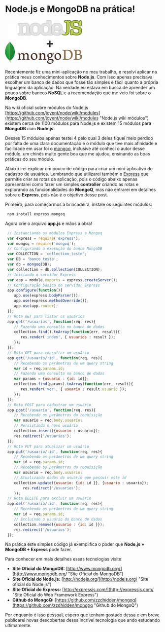 # Node.js e MongoDB na prática!

![Node.js e MongoDB na prática!](../images/nodejs-e-mongodb.jpg "Node.js e MongoDB na prática!")

Recentemente fiz uma mini-aplicação no meu trabalho, e resolvi aplicar na prática meus conhecimentos sobre **Node.js**. Com isso apenas precisava escolher um banco de dados que fosse tão simples e fácil quanto a própria linguagem da aplicação. Na verdade eu estava em busca de aprender um pouco sobre bancos **NoSQL** e a recomendação que me veio foi sobre o **MongoDB**.

Na wiki oficial sobre módulos do Node.js [https://github.com/joyent/node/wiki/modules](https://github.com/joyent/node/wiki/modules "Node.js wiki módulos") existem cerca de 1100 módulos para Node.js e existem 15 módulos para **MongoDB** com **Node.js**.

Desses 15 módulos apenas testei 4 pelo qual 3 deles fiquei meio perdido por falta de uma clara documentação e o módulo que tive mais afinidade e facilidade em usar foi o [mongoq](https://github.com/zzdhidden/mongoq "Github do Mongoq"), inclusive até conheci o autor desse módulo, um chinês muito gente boa que me ajudou, ensinando as boas práticas do seu módulo.

Abaixo irei explicar um pouco de código para criar um mini-aplicativo de cadastro de usuários. Lembrando que utilizarei também o [Express](http://expressjs.com/ "Express") que permitie criar as rotas da aplicação, pois o código abaixo apenas apresentarei como fazer um simples **controller** criando as rotas e explorando as funcionalidades do **MongoQ**, mas não entrarei em detalhes sobre o **Express**, pois não é o objetivo desse post.

Primeiro, para começarmos a brincadeira, instale os seguintes módulos:

``` bash
 npm install express mongoq
``` 

Agora crie o arquivo **app.js** e mãos a obra!

``` javascript
 // Instanciando os módulos Express e Mongoq
 var express = require('express');
 var mongoq = require('mongoq');
 // Configurando a execução do banco MongoDB
 var COLLECTION = 'collection_teste';
 var DB = 'banco_teste';
 var db = mongoq(DB);
 var collection = db.collection(COLLECTION);
 // Iniciando o servidor Express
 var app = module.exports = express.createServer();
 // Configuração básica do servidor Express
 app.configure(function(){
    app.use(express.bodyParser());
    app.use(express.methodOverride());
    app.use(app.router);
 });
 // Rota GET para listar os usuários
 app.get('/usuarios', function(req, res){
    // Fazendo uma consulta no banco de dados
    collection.find().toArray(function(err, result){
       res.render('index', { usuarios : result });
    });
 });
 // Rota GET para consultar um usuário
 app.get('/usuario/:id', function(req, res){
    // Recebendo os parâmetros de um query string
    var id = req.params.id;
    // Fazendo uma consulta no banco de dados
    var params = {usuario : {id: id}};
    collection.find(params).toArray(function(err, result){
       res.render('ver', { usuario : result.usuario });
    });
 });
 // Rota POST para cadastrar um usuário
 app.post('/usuario', function(req, res){
    // Recebendo os parâmetros da requisição
    var usuario = req.body.usuario;
    // Persistindo o novo usuário
    collection.insert({usuario : usuario});
    res.redirect('/usuarios');
 });
 // Rota PUT para atualizar um usuário
 app.put('/usuario/:id', function(req, res){
    // Recebendo os parâmetros de um query string
    var id = req.params.id;
    // Recebendo os parâmetros da requisição
    var usuario = req.body.usuario;
    // Atualizando dados do usuário que possuir este id
    collection.update({usuario: {id: id }}, {usuario : usuario});
        res.redirect('/usuarios');
    });
 // Rota DELETE para excluir um usuário
 app.del('/usuario/:id', function(req, res){
    // Recebendo os parâmetros de um query string
    var id = req.params.id;
    // Excluindo o usuário do banco de dados
    collection.remove({usuario : {id: id }});
    res.redirect('/usuarios');
 });
``` 

Na prática este simples código já exemplifica o poder que **Node.js + MongoDB + Express** pode fazer.

Para conhecer em mais detalhes essas tecnologias visite:

*   **Site Oficial do MongoDB:** [http://www.mongodb.org/](http://www.mongodb.org/ "Site Oficial do MongoDB")
*   **Site Oficial do Node.js:** [http://nodejs.org/](http://nodejs.org/ "Site oficial do Node.js")
*   **Site Oficial do Express:** [http://expressjs.com/](http://expressjs.com/ "Site Oficial do Web Framework Express")
*   **Github do MongoQ:** [https://github.com/zzdhidden/mongoq](https://github.com/zzdhidden/mongoq "Github do MongoQ")

Por enquanto é isso pessoal, espero que tenham gostado dessa e em breve publicarei novas descobertas dessa incrível tecnologia que ando estudando ultimamente.
